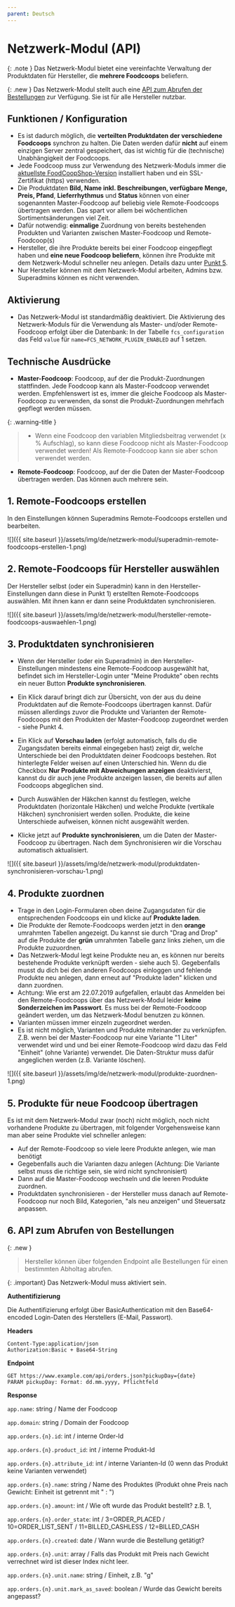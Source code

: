 ```yaml
---
parent: Deutsch
---
```

# Netzwerk-Modul (API)

{: .note }
Das Netzwerk-Modul bietet eine vereinfachte Verwaltung der Produktdaten für Hersteller, die **mehrere Foodcoops** beliefern.

{: .new }
Das Netzwerk-Modul stellt auch eine [API zum Abrufen der Bestellungen](#6-api-zum-abrufen-von-bestellungen) zur Verfügung. Sie ist für alle Hersteller nutzbar.

## Funktionen / Konfiguration
* Es ist dadurch möglich, die **verteilten Produktdaten der verschiedene Foodcoops** synchron zu halten. Die Daten werden dafür **nicht** auf einem einzigen Server zentral gespeichert, das ist wichtig für die (technische) Unabhängigkeit der Foodcoops.
* Jede Foodcoop muss zur Verwendung des Netzwerk-Moduls immer die [aktuellste FoodCoopShop-Version](https://www.foodcoopshop.com/download) installiert haben und ein SSL-Zertifikat (https) verwenden.
* Die Produktdaten **Bild, Name inkl. Beschreibungen, verfügbare Menge, Preis, Pfand**, **Lieferrhythmus** und **Status** können von einer sogenannten Master-Foodcoop auf beliebig viele Remote-Foodcoops übertragen werden. Das spart vor allem bei wöchentlichen Sortimentsänderungen viel Zeit.
* Dafür notwendig: **einmalige** Zuordnung von bereits bestehenden Produkten und Varianten zwischen Master-Foodcoop und Remote-Foodcoop(s)
* Hersteller, die ihre Produkte bereits bei einer Foodcoop eingepflegt haben und **eine neue Foodcoop beliefern**, können ihre Produkte mit dem Netzwerk-Modul schneller neu anlegen. Details dazu unter [Punkt 5](#5-produkte-für-neue-foodcoop-übertragen).
* Nur Hersteller können mit dem Netzwerk-Modul arbeiten, Admins bzw. Superadmins können es nicht verwenden.

## Aktivierung
* Das Netzwerk-Modul ist standardmäßig deaktiviert. Die Aktivierung des Netzwerk-Moduls für die Verwendung als Master- und/oder Remote-Foodcoop erfolgt über die Datenbank: In der Tabelle `fcs_configuration` das Feld `value` für `name=FCS_NETWORK_PLUGIN_ENABLED` auf 1 setzen.

## Technische Ausdrücke
* **Master-Foodcoop**: Foodcoop, auf der die Produkt-Zuordnungen stattfinden. Jede Foodcoop kann als Master-Foodcoop verwendet werden. Empfehlenswert ist es, immer die gleiche Foodcoop als Master-Foodcoop zu verwenden, da sonst die Produkt-Zuordnungen mehrfach gepflegt werden müssen.

{: .warning-title }
> * Wenn eine Foodcoop den variablen Mitgliedsbeitrag verwendet (x % Aufschlag), so kann diese Foodcoop nicht als Master-Foodcoop verwendet werden! Als Remote-Foodcoop kann sie aber  schon verwendet werden.

* **Remote-Foodcoop**: Foodcoop, auf der die Daten der Master-Foodcoop übertragen werden. Das können auch mehrere sein.

## 1. Remote-Foodcoops erstellen
In den Einstellungen können Superadmins Remote-Foodcoops erstellen und bearbeiten.

![]({{ site.baseurl }}/assets/img/de/netzwerk-modul/superadmin-remote-foodcoops-erstellen-1.png)

## 2. Remote-Foodcoops für Hersteller auswählen
Der Hersteller selbst (oder ein Superadmin) kann in den Hersteller-Einstellungen dann diese in Punkt 1) erstellten Remote-Foodcoops auswählen. Mit ihnen kann er dann seine Produktdaten synchronisieren.

![]({{ site.baseurl }}/assets/img/de/netzwerk-modul/hersteller-remote-foodcoops-auswaehlen-1.png)

## 3. Produktdaten synchronisieren
* Wenn der Hersteller (oder ein Superadmin) in den Hersteller-Einstellungen mindestens eine Remote-Foodcoop ausgewählt hat, befindet sich im Hersteller-Login unter "Meine Produkte" oben rechts ein neuer Button **Produkte synchronisieren**.

* Ein Klick darauf bringt dich zur Übersicht, von der aus du deine Produktdaten auf die Remote-Foodcoops übertragen kannst. Dafür müssen allerdings zuvor die Produkte und Varianten der Remote-Foodcoops mit den Produkten der Master-Foodcoop zugeordnet werden - siehe Punkt 4.
* Ein Klick auf **Vorschau laden** (erfolgt automatisch, falls du die Zugangsdaten bereits einmal eingegeben hast) zeigt dir, welche Unterschiede bei den Produktdaten deiner Foodcoops bestehen. Rot hinterlegte Felder weisen auf einen Unterschied hin. Wenn du die Checkbox **Nur Produkte mit Abweichungen anzeigen** deaktivierst, kannst du dir auch jene Produkte anzeigen lassen, die bereits auf allen Foodcoops abgeglichen sind.
* Durch Auswählen der Häkchen kannst du festlegen, welche Produktdaten (horizontale Häkchen) und welche Produkte (vertikale Häkchen) synchronisiert werden sollen. Produkte, die keine Unterschiede aufweisen, können nicht ausgewählt werden.
* Klicke jetzt auf **Produkte synchronisieren**, um die Daten der Master-Foodcoop zu übertragen. Nach dem Synchronisieren wir die Vorschau automatisch aktualisiert.

![]({{ site.baseurl }}/assets/img/de/netzwerk-modul/produktdaten-synchronisieren-vorschau-1.png)

## 4. Produkte zuordnen
* Trage in den Login-Formularen oben deine Zugangsdaten für die entsprechenden Foodcoops ein und klicke auf **Produkte laden**.
* Die Produkte der Remote-Foodcoops werden jetzt in den **orange** umrahmten Tabellen angezeigt. Du kannst sie durch "Drag and Drop" auf die Produkte der **grün** umrahmten Tabelle ganz links ziehen, um die Produkte zuzuordnen.
* Das Netzwerk-Modul legt keine Produkte neu an, es können nur bereits bestehende Produkte verknüpft werden - siehe auch 5). Gegebenfalls musst du dich bei den anderen Foodcoops einloggen und fehlende Produkte neu anlegen, dann erneut auf "Produkte laden" klicken und dann zuordnen.
* Achtung: Wie erst am 22.07.2019 aufgefallen, erlaubt das Anmelden bei den Remote-Foodcoops über das Netzwerk-Modul leider **keine Sonderzeichen im Passwort**. Es muss bei der Remote-Foodcoop geändert werden, um das Netzwerk-Modul benutzen zu können.
* Varianten müssen immer einzeln zugeordnet werden.
* Es ist nicht möglich, Varianten und Produkte miteinander zu verknüpfen. Z.B. wenn bei der Master-Foodcoop nur eine Variante "1 Liter" verwendet wird und und bei einer Remote-Foodcoop wird dazu das Feld "Einheit" (ohne Variante) verwendet. Die Daten-Struktur muss dafür angeglichen werden (z.B. Variante löschen).

![]({{ site.baseurl }}/assets/img/de/netzwerk-modul/produkte-zuordnen-1.png)

## 5. Produkte für neue Foodcoop übertragen
Es ist mit dem Netzwerk-Modul zwar (noch) nicht möglich, noch nicht vorhandene Produkte zu übertragen, mit folgender Vorgehensweise kann man aber seine Produkte viel schneller anlegen:

* Auf der Remote-Foodcoop so viele leere Produkte anlegen, wie man benötigt
* Gegebenfalls auch die Varianten dazu anlegen (Achtung: Die Variante selbst muss die richtige sein, sie wird nicht synchronisiert)
* Dann auf die Master-Foodcoop wechseln und die leeren Produkte zuordnen.
* Produktdaten synchronisieren - der Hersteller muss danach auf Remote-Foodcoop nur noch Bild, Kategorien, "als neu anzeigen" und Steuersatz anpassen.

## 6. API zum Abrufen von Bestellungen

{: .new }
> Hersteller können über folgenden Endpoint alle Bestellungen für einen bestimmten Abholtag abrufen.

{: .important}
Das Netzwerk-Modul muss aktiviert sein.

**Authentifizierung**

Die Authentifizierung erfolgt über BasicAuthentication mit den Base64-encoded Login-Daten des Herstellers (E-Mail, Passwort).

**Headers**
```
Content-Type:application/json
Authorization:Basic + Base64-String
```

**Endpoint**
```
GET https://www.example.com/api/orders.json?pickupDay={date}
PARAM pickupDay: Format: dd.mm.yyyy, Pflichtfeld
```

**Response**

`app.name`: string / Name der Foodcoop

`app.domain`: string / Domain der Foodcoop

`app.orders.{n}.id`: int / interne Order-Id

`app.orders.{n}.product_id`: int / interne Produkt-Id

`app.orders.{n}.attribute_id`: int / interne Varianten-Id (0 wenn das Produkt keine Varianten verwendet)

`app.orders.{n}.name`: string / Name des Produktes (Produkt ohne Preis nach Gewicht: Einheit ist getrennt mit " : ")

`app.orders.{n}.amount`: int / Wie oft wurde das Produkt bestellt? z.B. 1,

`app.orders.{n}.order_state`: int / 3=ORDER_PLACED / 10=ORDER_LIST_SENT / 11=BILLED_CASHLESS / 12=BILLED_CASH

`app.orders.{n}.created`: date / Wann wurde die Bestellung getätigt?

`app.orders.{n}.unit`: array / Falls das Produkt mit Preis nach Gewicht verrechnet wird ist dieser Index nicht leer.

`app.orders.{n}.unit.name`: string / Einheit, z.B. "g"

`app.orders.{n}.unit.mark_as_saved`: boolean / Wurde das Gewicht bereits angepasst?
